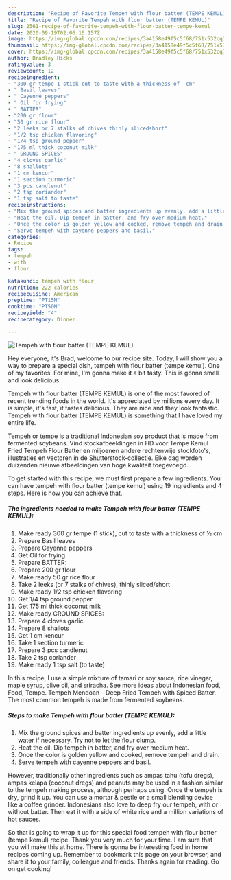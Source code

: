 ```yaml
---
description: "Recipe of Favorite Tempeh with flour batter (TEMPE KEMUL)"
title: "Recipe of Favorite Tempeh with flour batter (TEMPE KEMUL)"
slug: 2561-recipe-of-favorite-tempeh-with-flour-batter-tempe-kemul
date: 2020-09-19T02:06:16.157Z
image: https://img-global.cpcdn.com/recipes/3a4158e49f5c5f68/751x532cq70/tempeh-with-flour-batter-tempe-kemul-recipe-main-photo.jpg
thumbnail: https://img-global.cpcdn.com/recipes/3a4158e49f5c5f68/751x532cq70/tempeh-with-flour-batter-tempe-kemul-recipe-main-photo.jpg
cover: https://img-global.cpcdn.com/recipes/3a4158e49f5c5f68/751x532cq70/tempeh-with-flour-batter-tempe-kemul-recipe-main-photo.jpg
author: Bradley Hicks
ratingvalue: 3
reviewcount: 12
recipeingredient:
- "300 gr tempe 1 stick cut to taste with a thickness of  cm"
- " Basil leaves"
- " Cayenne peppers"
- " Oil for frying"
- " BATTER"
- "200 gr flour"
- "50 gr rice flour"
- "2 leeks or 7 stalks of chives thinly slicedshort"
- "1/2 tsp chicken flavoring"
- "1/4 tsp ground pepper"
- "175 ml thick coconut milk"
- " GROUND SPICES"
- "4 cloves garlic"
- "8 shallots"
- "1 cm kencur"
- "1 section turmeric"
- "3 pcs candlenut"
- "2 tsp coriander"
- "1 tsp salt to taste"
recipeinstructions:
- "Mix the ground spices and batter ingredients up evenly, add a little water if necessary. Try not to let the flour clump."
- "Heat the oil. Dip tempeh in batter, and fry over medium heat."
- "Once the color is golden yellow and cooked, remove tempeh and drain."
- "Serve tempeh with cayenne peppers and basil."
categories:
- Recipe
tags:
- tempeh
- with
- flour

katakunci: tempeh with flour 
nutrition: 222 calories
recipecuisine: American
preptime: "PT15M"
cooktime: "PT50M"
recipeyield: "4"
recipecategory: Dinner

---
```



![Tempeh with flour batter (TEMPE KEMUL)](https://img-global.cpcdn.com/recipes/3a4158e49f5c5f68/751x532cq70/tempeh-with-flour-batter-tempe-kemul-recipe-main-photo.jpg)

Hey everyone, it's Brad, welcome to our recipe site. Today, I will show you a way to prepare a special dish, tempeh with flour batter (tempe kemul). One of my favorites. For mine, I'm gonna make it a bit tasty. This is gonna smell and look delicious.

Tempeh with flour batter (TEMPE KEMUL) is one of the most favored of recent trending foods in the world. It's appreciated by millions every day. It is simple, it's fast, it tastes delicious. They are nice and they look fantastic. Tempeh with flour batter (TEMPE KEMUL) is something that I have loved my entire life.

Tempeh or tempe is a traditional Indonesian soy product that is made from fermented soybeans. Vind stockafbeeldingen in HD voor Tempe Kemul Fried Tempeh Flour Batter en miljoenen andere rechtenvrije stockfoto&#39;s, illustraties en vectoren in de Shutterstock-collectie. Elke dag worden duizenden nieuwe afbeeldingen van hoge kwaliteit toegevoegd.


To get started with this recipe, we must first prepare a few ingredients. You can have tempeh with flour batter (tempe kemul) using 19 ingredients and 4 steps. Here is how you can achieve that.

<!--inarticleads1-->

##### The ingredients needed to make Tempeh with flour batter (TEMPE KEMUL):

1. Make ready 300 gr tempe (1 stick), cut to taste with a thickness of ½ cm
1. Prepare  Basil leaves
1. Prepare  Cayenne peppers
1. Get  Oil for frying
1. Prepare  BATTER:
1. Prepare 200 gr flour
1. Make ready 50 gr rice flour
1. Take 2 leeks (or 7 stalks of chives), thinly sliced/short
1. Make ready 1/2 tsp chicken flavoring
1. Get 1/4 tsp ground pepper
1. Get 175 ml thick coconut milk
1. Make ready  GROUND SPICES:
1. Prepare 4 cloves garlic
1. Prepare 8 shallots
1. Get 1 cm kencur
1. Take 1 section turmeric
1. Prepare 3 pcs candlenut
1. Take 2 tsp coriander
1. Make ready 1 tsp salt (to taste)


In this recipe, I use a simple mixture of tamari or soy sauce, rice vinegar, maple syrup, olive oil, and sriracha. See more ideas about Indonesian food, Food, Tempe. Tempeh Mendoan - Deep Fried Tempeh with Spiced Batter. The most common tempeh is made from fermented soybeans. 

<!--inarticleads2-->

##### Steps to make Tempeh with flour batter (TEMPE KEMUL):

1. Mix the ground spices and batter ingredients up evenly, add a little water if necessary. Try not to let the flour clump.
1. Heat the oil. Dip tempeh in batter, and fry over medium heat.
1. Once the color is golden yellow and cooked, remove tempeh and drain.
1. Serve tempeh with cayenne peppers and basil.


However, traditionally other ingredients such as ampas tahu (tofu dregs), ampas kelapa (coconut dregs) and peanuts may be used in a fashion similar to the tempeh making process, although perhaps using. Once the tempeh is dry, grind it up. You can use a mortar &amp; pestle or a small blending device like a coffee grinder. Indonesians also love to deep fry our tempeh, with or without batter. Then eat it with a side of white rice and a million variations of hot sauces. 

So that is going to wrap it up for this special food tempeh with flour batter (tempe kemul) recipe. Thank you very much for your time. I am sure that you will make this at home. There is gonna be interesting food in home recipes coming up. Remember to bookmark this page on your browser, and share it to your family, colleague and friends. Thanks again for reading. Go on get cooking!
